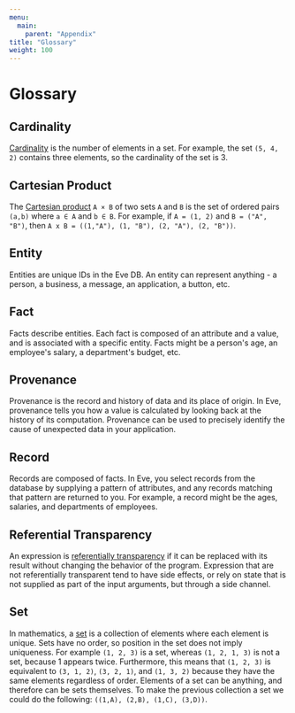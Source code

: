 ```yaml
---
menu:
  main:
    parent: "Appendix"
title: "Glossary"
weight: 100
---
```


# Glossary

## Cardinality

[Cardinality](https://en.wikipedia.org/wiki/Cardinality) is the number of elements in a set. For example, the set `(5, 4, 2)` contains three elements, so the cardinality of the set is 3.

## Cartesian Product

The [Cartesian product](https://en.wikipedia.org/wiki/Cartesian_product) `A × B` of two sets `A` and `B` is the set of ordered pairs `(a,b)` where `a ∈ A` and `b ∈ B`. For example, if `A = (1, 2)` and `B = ("A", "B")`, then `A x B = ((1,"A"), (1, "B"), (2, "A"), (2, "B"))`.

## Entity

Entities are unique IDs in the Eve DB. An entity can represent anything - a person, a business, a message, an application, a button, etc.

## Fact 

Facts describe entities. Each fact is composed of an attribute and a value, and is associated with a specific entity. Facts might be a person's age, an employee's salary, a department's budget, etc.

## Provenance

Provenance is the record and history of data and its place of origin. In Eve, provenance tells you how a value is calculated by looking back at the history of its computation. Provenance can be used to precisely identify the cause of unexpected data in your application.

## Record

Records are composed of facts. In Eve, you select records from the database by supplying a pattern of attributes, and any records matching that pattern are returned to you. For example, a record might be the ages, salaries, and departments of employees.

## Referential Transparency

An expression is [referentially transparency](https://en.wikipedia.org/wiki/Referential_transparency) if it can be replaced with its result without changing the behavior of the program. Expression that are not referentially transparent tend to have side effects, or rely on state that is not supplied as part of the input arguments, but through a side channel.  

## Set

In mathematics, a [set](https://en.wikipedia.org/wiki/Set_(mathematics)) is a collection of elements where each element is unique. Sets have no order, so position in the set does not imply uniqueness. For example `(1, 2, 3)` is a set, whereas `(1, 2, 1, 3)` is not a set, because 1 appears twice. Furthermore, this means that `(1, 2, 3)` is equivalent to `(3, 1, 2)`, `(3, 2, 1)`, and `(1, 3, 2)` because they have the same elements regardless of order. Elements of a set can be anything, and therefore can be sets themselves. To make the previous collection a set we could do the following: `((1,A), (2,B), (1,C), (3,D))`.

